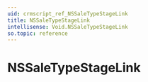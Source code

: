```yaml
---
uid: crmscript_ref_NSSaleTypeStageLink
title: NSSaleTypeStageLink
intellisense: Void.NSSaleTypeStageLink
so.topic: reference
---
```


# NSSaleTypeStageLink
